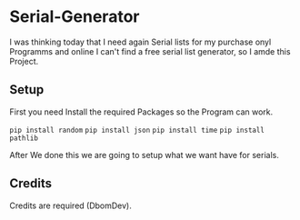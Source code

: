# Serial-Generator
I was thinking today that I need again Serial lists for my purchase onyl Programms and online I can't find a free serial list generator, so I amde this Project.

## Setup
First you need Install the required Packages so the Program can work.

`pip install random`
`pip install json`
`pip install time`
`pip install pathlib`

After We done this we are going to setup what we want have for serials.

## Credits
Credits are required (DbomDev).
